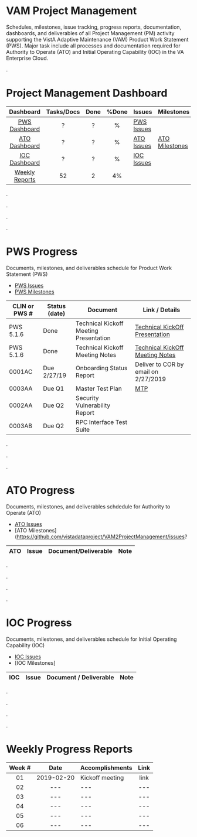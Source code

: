 # VAM Project Management
Schedules, milestones, issue tracking, progress reports, documentation, dashboards, and deliverables of all Project Management (PM) activity supporting the VistA Adaptive Maintenance (VAM) Product Work Statement (PWS).   Major task include all processes and documentation required for Authority to Operate (ATO) and Initial Operating Capability (IOC) in the VA Enterprise Cloud.

.


# Project Management Dashboard
Dashboard | Tasks/Docs | Done | %Done| Issues | Milestones|  Status |
|:---:|:---:|:---:|:---:|---|---|---|
[PWS Dashboard](#pws-progress)    | ? | ? | % | [PWS Issues](https://github.com/vistadataproject/VAM2ProjectManagement/issues?q=is%3Aopen+is%3Aissue+label%3APWS) |   | !unknown! |
[ATO Dashboard](#ato-progress)    | ? | ? | % | [ATO Issues](https://github.com/vistadataproject/VAM2ProjectManagement/issues?q=is%3Aopen+is%3Aissue+label%3AATO) | [ATO Milestones](https://github.com/vistadataproject/VAM2ProjectManagement/issues?q=is%3Aopen+is%3Aissue+milestone%3AATO-Scope)  | !unknown! |
[IOC Dashboard](#ioc-progress)    | ? | ? | % | [IOC Issues](https://github.com/vistadataproject/VAM2ProjectManagement/issues?q=is%3Aopen+is%3Aissue+label%3AIOC)  |   |  !unkonwn!|
[Weekly Reports](#weekly-progress-reports)  | 52 | 2 | 4% |  |  |  on track |

.

.

.

.


# PWS Progress
Documents, milestones, and deliverables schedule for Product Work Statement (PWS)

* [PWS Issues](https://github.com/vistadataproject/VAM2ProjectManagement/issues?q=is%3Aopen+is%3Aissue+label%3APWS)
* [PWS Milestones](https://github.com/vistadataproject/VAM2ProjectManagement/issues?q=is%3Aopen+is%3Aissue+milestone%3APWS-Scope)


|CLIN or PWS # | Status (date) | Document  | Link / Details |
|---|---|---|---|
|PWS 5.1.6 | Done | Technical Kickoff Meeting Presentation | [Technical KickOff Presentation](/Documents/Technical_Kickoff_Meeting/VAM2_Technical_KickOff_Meeting_20190206.pdf) |
|PWS 5.1.6 | Done | Technical Kickoff Meeting Notes |  [Technical KickOff Meeting Notes](/Documents/Technical_Kickoff_Meeting/VAM2_Technical_Kickoff_Meeting_Notes_20190206.md) |
|0001AC | Due 2/27/19 |  Onboarding Status Report | Deliver to COR by email on 2/27/2019 |
|0003AA | Due Q1 | Master Test Plan|  [MTP](/Documents/Master_Test_Plan.md) |
|0002AA	| Due Q2 | Security Vulnerability Report |    |
|0003AB	| Due Q2 | RPC Interface Test Suite |    |

.

.

.


# ATO Progress
Documents, milestones, and deliverables schdedule for Authority to Operate (ATO)

* [ATO Issues](https://github.com/vistadataproject/VAM2ProjectManagement/issues?q=is%3Aopen+is%3Aissue+label%3AATO)
* [ATO Milestones](https://github.com/vistadataproject/VAM2ProjectManagement/issues?

|ATO | Issue |  Document/Deliverable | Note |
|---|---|---|---|


.

.

.

.


# IOC Progress
Documents, milestones, and deliverables schedule for Initial Operating Capability (IOC)

* [IOC Issues](https://github.com/vistadataproject/VAM2ProjectManagement/issues?q=is%3Aopen+is%3Aissue+label%3AIOC)
* [IOC Milestones]

|IOC | Issue | Document / Deliverable| Note |
|---|---|---|---|


.

.

.

.




# Weekly Progress Reports
Week #  | Date | Accomplishments | Link
|:---:|:---:|:---|:---:|
| 01 |2019-02-20| Kickoff meeting| link|
| 02 |---|---|---|
| 03 |---|---|---|
| 04 |---|---|---|
| 05 |---|---|---|
| 06 |---|---|---|

















